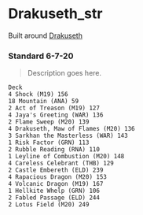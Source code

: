 # Drakuseth_str
Built around [Drakuseth](https://gatherer.wizards.com/Pages/Card/Details.aspx?multiverseid=466890)

### Standard 6-7-20
> Description goes here.
```
Deck
4 Shock (M19) 156
18 Mountain (ANA) 59
2 Act of Treason (M19) 127
4 Jaya's Greeting (WAR) 136
2 Flame Sweep (M20) 139
4 Drakuseth, Maw of Flames (M20) 136
3 Sarkhan the Masterless (WAR) 143
1 Risk Factor (GRN) 113
2 Rubble Reading (RNA) 110
1 Leyline of Combustion (M20) 148
4 Careless Celebrant (THB) 129
2 Castle Embereth (ELD) 239
4 Rapacious Dragon (M20) 153
4 Volcanic Dragon (M19) 167
1 Hellkite Whelp (GRN) 106
2 Fabled Passage (ELD) 244
2 Lotus Field (M20) 249

```